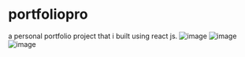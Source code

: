 # portfoliopro
a personal portfolio project that i built using react js. 
![image](https://user-images.githubusercontent.com/62253882/219203895-9e092fd1-9885-406c-91e9-171c38867a9a.png)
![image](https://user-images.githubusercontent.com/62253882/219203970-6976b3f3-ee11-4eca-aee9-f7f48f8963af.png)
![image](https://user-images.githubusercontent.com/62253882/219204072-59274cd5-458f-4e4c-b8c9-6d0069a6ee0c.png)
